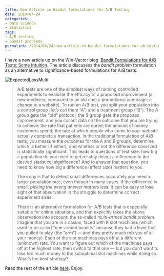```yaml
---
title: New Article on Bandit Formulations for A/B Testing
date: 2014-04-24
categories:
- Data Science
- Statistics
tags:
- A/B testing
- bandit problems
permalink: /2014/04/24/new-article-on-bandit-formulations-for-ab-testing/
---
```

<p>I have a new article up on the Win-Vector blog: <a href="http://www.win-vector.com/blog/2014/04/bandit-formulations-for-ab-tests-some-intuition/">Bandit Formulations for A/B Tests: Some Intuition</a>. The article discusses the <em>bandit problem</em> formulation as an alternative to significance-based formulations for A/B tests.</p>

<p><img style="display:block;margin-left:auto;margin-right:auto;" src="{{ site.baseurl }}/assets/expectedlossmulti.jpg" alt="ExpectedLossMulti" border="0" /></p>

<blockquote><p>A/B tests are one of the simplest ways of running controlled experiments to evaluate the efficacy of a proposed improvement (a new medicine, compared to an old one; a promotional campaign; a change to a website). To run an A/B test, you split your population into a control group (let’s call them “A”) and a treatment group (“B”). The A group gets the “old” protocol, the B group gets the proposed improvement, and you collect data on the outcome that you are trying to achieve: the rate that patients are cured; the amount of money customers spend; the rate at which people who come to your website actually complete a transaction. In the traditional formulation of A/B tests, you measure the outcomes for the A and B groups, determine which is better (if either), and whether or not the difference observed is statistically significant. This leads to questions of test size: how big a population do you need to get reliably detect a difference to the desired statistical significance? And to answer that question, you need to know how big a difference (effect size) matters to you.</p>

<p>The irony is that to detect small differences accurately you need a larger population size, even though in many cases, if the difference is small, <em>picking the wrong answer matters less</em>. It can be easy to lose sight of that observation in the struggle to determine correct experiment sizes.</p>
<p>There is an alternative formulation for A/B tests that is especially suitable for online situations, and that explicitly takes the above observation into account: the so-called <em>multi-armed bandit problem</em>. Imagine that you are in a casino, faced with K slot machines (which used to be called “one-armed bandits” because they had a lever that you pulled to play (the “arm”) — and they pretty much rob you of all your money). Each of the slot machines pays off at a different (unknown) rate. You want to figure out which of the machines pays off at the highest rate, then switch to that one — but you don’t want to lose too much money to the suboptimal slot machines while doing so. What’s the best strategy?</p></blockquote>

<p>Read the rest of the article <a href="http://www.win-vector.com/blog/2014/04/bandit-formulations-for-ab-tests-some-intuition/">here</a>. Enjoy.</p>
